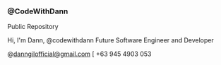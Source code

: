 ### @CodeWithDann
Public Repository 

Hi, I'm Dann, @codewithdann
Future Software Engineer and Developer

@danngilofficial@gmail.com
[ +63 945 4903 053


